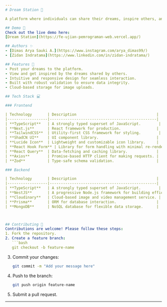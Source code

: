 ```yaml
---
# Dream Station 🌟  

A platform where individuals can share their dreams, inspire others, and stay motivated to achieve their aspirations. The goal is to create a supportive community that encourages personal growth and reminds everyone to pursue their dreams.  

## Demo 🚀  
Check out the live demo here:  
[Dream Station](https://fe-ujian-pemrograman-web.vercel.app/)  

## Authors ✨  
- [Dimas Arya Sauki A.](https://www.instagram.com/arya_dimas99/)  
- [Zidan Indratama](https://www.linkedin.com/in/zidan-indratama/)  

## Features 🌟  
- Post your dreams to the platform.  
- View and get inspired by the dreams shared by others.  
- Intuitive and responsive design for seamless interaction.  
- Built with robust validation to ensure data integrity.  
- Cloud-based storage for image uploads.  

## Tech Stack 💻  

### Frontend  

| Technology       | Description                                    |
|------------------|------------------------------------------------|
| **TypeScript**   | A strongly typed superset of JavaScript.        |
| **Next.js**      | React framework for production.                |
| **TailwindCSS**  | Utility-first CSS framework for styling.        |
| **ShadCN UI**    | UI component library.                          |
| **Lucide Icon**  | Lightweight and customizable icon library.     |
| **React Hook Form** | Library for form handling with minimal re-renders. |
| **React Query**  | Data-fetching and caching library.             |
| **Axios**        | Promise-based HTTP client for making requests. |
| **Zod**          | Type-safe schema validation.                   |

### Backend  

| Technology       | Description                                    |
|------------------|------------------------------------------------|
| **TypeScript**   | A strongly typed superset of JavaScript.        |
| **NestJS**       | A progressive Node.js framework for building efficient and scalable server-side applications. |
| **Cloudinary**   | Cloud-based image and video management service. |
| **Prisma**       | ORM for database interaction.                  |
| **MongoDB**      | NoSQL database for flexible data storage.      |



## Contributing 🤝  
Contributions are welcome! Please follow these steps:  
1. Fork the repository.  
2. Create a feature branch:  
   ```bash  
   git checkout -b feature-name  
   ```  
3. Commit your changes:  
   ```bash  
   git commit -m "Add your message here"  
   ```  
4. Push to the branch:  
   ```bash  
   git push origin feature-name  
   ```  
5. Submit a pull request.  


---
```

